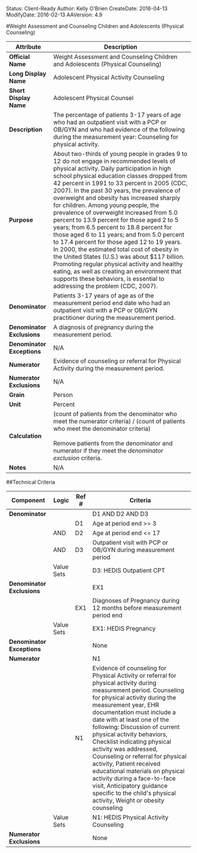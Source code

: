 Status: Client-Ready
Author: Kelly O'Brien
CreateDate: 2016-04-13
ModifyDate: 2016-02-13
AAVersion: 4.9

#Weight Assessment and Counseling Children and Adolescents (Physical Counseling)

| Attribute | Description |
| --------- | ----------- |
| **Official Name** | Weight Assessment and Counseling Children and Adolescents (Physical Counseling) |
| **Long Display Name** | Adolescent Physical Activity Counseling |
| **Short Display Name** | Adolescent Physical Counsel |
| **Description** | The percentage of patients 3-17 years of age who had an outpatient visit with a PCP or OB/GYN and who had evidence of the following during the measurement year: Counseling for physical activity. |
| **Purpose** | About two-thirds of young people in grades 9 to 12 do not engage in recommended levels of physical activity. Daily participation in high school physical education classes dropped from 42 percent in 1991 to 33 percent in 2005 (CDC, 2007). In the past 30 years, the prevalence of overweight and obesity has increased sharply for children. Among young people, the prevalence of overweight increased from 5.0 percent to 13.9 percent for those aged 2 to 5 years; from 6.5 percent to 18.8 percent for those aged 6 to 11 years; and from 5.0 percent to 17.4 percent for those aged 12 to 19 years. In 2000, the estimated total cost of obesity in the United States (U.S.) was about $117 billion. Promoting regular physical activity and healthy eating, as well as creating an environment that supports these behaviors, is essential to addressing the problem (CDC, 2007). |
| **Denominator** | Patients 3-17 years of age as of the measurement period end date who had an outpatient visit with a PCP or OB/GYN practitioner during the measurement period. |
| **Denominator Exclusions** | A diagnosis of pregnancy during the measurement period. |
| **Denominator Exceptions** | N/A |
| **Numerator** | Evidence of counseling or referral for Physical Activity during the measurement period. |
| **Numerator Exclusions** | N/A |
| **Grain** | Person |
| **Unit** | Percent |
| **Calculation** | (count of patients from the denominator who meet the numerator criteria) / (count of patients who meet the denominator criteria)<br><br>Remove patients from the denominator and numerator if they meet the *denominator exclusion* criteria. |
| **Notes** | N/A |


##Technical Criteria

| Component | Logic | Ref # | Criteria |
| --------- | ----- | ----- | -------- |
| **Denominator** | | | D1 AND D2 AND D3 |
| |  | D1 | Age at period end >= 3 |
| | AND | D2 | Age at period end <= 17 |
| | AND | D3 | Outpatient visit with PCP or OB/GYN during measurement period |
| | Value Sets | | D3: HEDIS Outpatient CPT |
| **Denominator Exclusions** | | | EX1 |
| |  | EX1 | Diagnoses of Pregnancy during 12 months before measurement period end |
| | Value Sets | | EX1: HEDIS Pregnancy |
| **Denominator Exceptions** | | | None |
| **Numerator** | | | N1 |
| |  | N1 | Evidence of counseling for Physical Activity or referral for physical activity during measurement period. Counseling for physical activity during the measurement year, EHR documentation must include a date with at least one of the following: Discussion of current physical activity behaviors, Checklist indicating physical activity was addressed, Counseling or referral for physical activity, Patient received educational materials on physical activity during a face-to-face visit, Anticipatory guidance specific to the child's physical activity, Weight or obesity counseling |
| | Value Sets | | N1: HEDIS Physical Activity Counseling |
| **Numerator Exclusions** | | | None |
